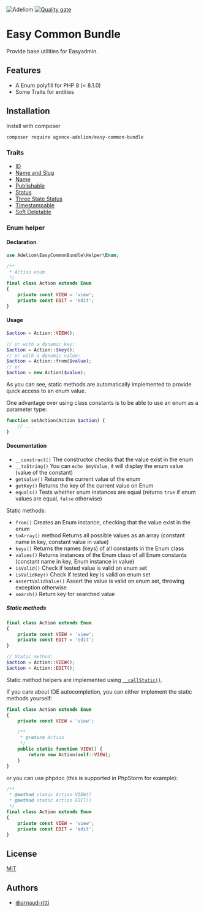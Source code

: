 
![Adeliom](https://adeliom.com/public/uploads/2017/09/Adeliom_logo.png)
[![Quality gate](https://sonarcloud.io/api/project_badges/quality_gate?project=agence-adeliom_easy-common-bundle)](https://sonarcloud.io/dashboard?id=agence-adeliom_easy-common-bundle)

# Easy Common Bundle

Provide base utilities for Easyadmin.


## Features

- A Enum polyfill for PHP 8 (< 8.1.0)
- Some Traits for entities


## Installation

Install with composer

```bash
composer require agence-adeliom/easy-common-bundle
```

### Traits

* [ID](src/Traits/EntityIdTrait.php)
* [Name and Slug](src/Traits/EntityNameSlugTrait.php)
* [Name](src/Traits/EntityNameTrait.php)
* [Publishable](src/Traits/EntityPublishableTrait.php)
* [Status](src/Traits/EntityStatusTrait.php)
* [Three State Status](src/Traits/EntityThreeStateStatusTrait.php)
* [Timestampable](src/Traits/EntityTimestampableTrait.php)
* [Soft Deletable](src/Traits/EntitySoftDeletableTrait.php)

### Enum helper

#### Declaration

```php
use Adeliom\EasyCommonBundle\Helper\Enum;

/**
 * Action enum
 */
final class Action extends Enum
{
    private const VIEW = 'view';
    private const EDIT = 'edit';
}
```

#### Usage

```php
$action = Action::VIEW();

// or with a dynamic key:
$action = Action::$key();
// or with a dynamic value:
$action = Action::from($value);
// or
$action = new Action($value);
```

As you can see, static methods are automatically implemented to provide quick access to an enum value.

One advantage over using class constants is to be able to use an enum as a parameter type:

```php
function setAction(Action $action) {
    // ...
}
```

#### Documentation

- `__construct()` The constructor checks that the value exist in the enum
- `__toString()` You can `echo $myValue`, it will display the enum value (value of the constant)
- `getValue()` Returns the current value of the enum
- `getKey()` Returns the key of the current value on Enum
- `equals()` Tests whether enum instances are equal (returns `true` if enum values are equal, `false` otherwise)

Static methods:

- `from()` Creates an Enum instance, checking that the value exist in the enum
- `toArray()` method Returns all possible values as an array (constant name in key, constant value in value)
- `keys()` Returns the names (keys) of all constants in the Enum class
- `values()` Returns instances of the Enum class of all Enum constants (constant name in key, Enum instance in value)
- `isValid()` Check if tested value is valid on enum set
- `isValidKey()` Check if tested key is valid on enum set
- `assertValidValue()` Assert the value is valid on enum set, throwing exception otherwise
- `search()` Return key for searched value

##### Static methods

```php
final class Action extends Enum
{
    private const VIEW = 'view';
    private const EDIT = 'edit';
}

// Static method:
$action = Action::VIEW();
$action = Action::EDIT();
```

Static method helpers are implemented using [`__callStatic()`](http://www.php.net/manual/en/language.oop5.overloading.php#object.callstatic).

If you care about IDE autocompletion, you can either implement the static methods yourself:

```php
final class Action extends Enum
{
    private const VIEW = 'view';

    /**
     * @return Action
     */
    public static function VIEW() {
        return new Action(self::VIEW);
    }
}
```

or you can use phpdoc (this is supported in PhpStorm for example):

```php
/**
 * @method static Action VIEW()
 * @method static Action EDIT()
 */
final class Action extends Enum
{
    private const VIEW = 'view';
    private const EDIT = 'edit';
}
```


## License

[MIT](https://choosealicense.com/licenses/mit/)


## Authors

- [@arnaud-ritti](https://github.com/arnaud-ritti)

  
